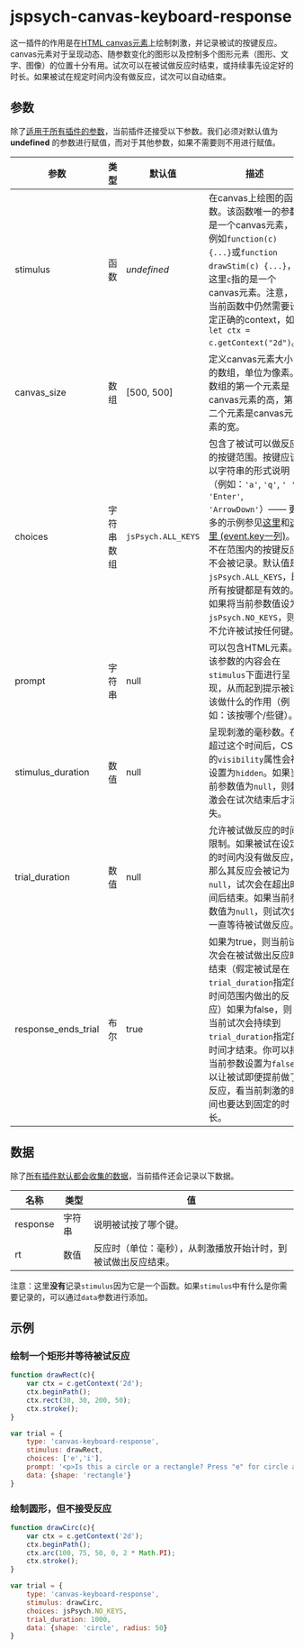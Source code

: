 # jspsych-canvas-keyboard-response

这一插件的作用是在[HTML canvas元素](https://www.w3schools.com/html/html5_canvas.asp)上绘制刺激，并记录被试的按键反应。canvas元素对于呈现动态、随参数变化的图形以及控制多个图形元素（图形、文字、图像）的位置十分有用。试次可以在被试做反应时结束，或持续事先设定好的时长。如果被试在规定时间内没有做反应，试次可以自动结束。

## 参数

除了[适用于所有插件的参数](/overview/plugins.html#parameters-available-in-all-plugins)，当前插件还接受以下参数。我们必须对默认值为 **undefined** 的参数进行赋值，而对于其他参数，如果不需要则不用进行赋值。

| 参数                | 类型       | 默认值             | 描述                                                         |
| ------------------- | ---------- | ------------------ | ------------------------------------------------------------ |
| stimulus            | 函数       | *undefined*        | 在canvas上绘图的函数。该函数唯一的参数是一个canvas元素，例如`function(c) {...}`或`function drawStim(c) {...}`，这里`c`指的是一个canvas元素。注意，当前函数中仍然需要设定正确的context，如`let ctx = c.getContext("2d")`。 |
| canvas_size         | 数组       | [500, 500]         | 定义canvas元素大小的数组，单位为像素。数组的第一个元素是canvas元素的高，第二个元素是canvas元素的宽。 |
| choices             | 字符串数组 | `jsPsych.ALL_KEYS` | 包含了被试可以做反应的按键范围。按键应该以字符串的形式说明（例如：`'a'`, `'q'`, `' '`, `'Enter'`, `'ArrowDown'`）—— 更多的示例参见[这里](https://developer.mozilla.org/en-US/docs/Web/API/KeyboardEvent/key/Key_Values)和[这里 (event.key一列)](https://www.freecodecamp.org/news/javascript-keycode-list-keypress-event-key-codes/)。不在范围内的按键反应不会被记录。默认值是`jsPsych.ALL_KEYS`，即所有按键都是有效的。如果将当前参数值设为`jsPsych.NO_KEYS`，则不允许被试按任何键。 |
| prompt              | 字符串     | null               | 可以包含HTML元素。该参数的内容会在`stimulus`下面进行呈现，从而起到提示被试该做什么的作用（例如：该按哪个/些键）。 |
| stimulus_duration   | 数值       | null               | 呈现刺激的毫秒数。在超过这个时间后，CSS的`visibility`属性会被设置为`hidden`。如果当前参数值为`null`，则刺激会在试次结束后才消失。 |
| trial_duration      | 数值       | null               | 允许被试做反应的时间限制。如果被试在设定的时间内没有做反应，那么其反应会被记为`null`，试次会在超出时间后结束。如果当前参数值为`null`，则试次会一直等待被试做反应。 |
| response_ends_trial | 布尔       | true               | 如果为true，则当前试次会在被试做出反应时结束（假定被试是在`trial_duration`指定的时间范围内做出的反应）如果为false，则当前试次会持续到`trial_duration`指定的时间才结束。你可以把当前参数设置为`false`以让被试即便提前做了反应，看当前刺激的时间也要达到固定的时长。 |

## 数据

除了[所有插件默认都会收集的数据](/overview/plugins.html#data-collected-by-all-plugins)，当前插件还会记录以下数据。

| 名称     | 类型   | 值                                                           |
| -------- | ------ | ------------------------------------------------------------ |
| response | 字符串 | 说明被试按了哪个键。                                         |
| rt       | 数值   | 反应时（单位：毫秒），从刺激播放开始计时，到被试做出反应结束。 |

注意：这里**没有**记录`stimulus`因为它是一个函数。如果`stimulus`中有什么是你需要记录的，可以通过`data`参数进行添加。

## 示例

### 绘制一个矩形并等待被试反应

```javascript
function drawRect(c){
    var ctx = c.getContext('2d');
    ctx.beginPath();
    ctx.rect(30, 30, 200, 50);
    ctx.stroke();
}

var trial = {
    type: 'canvas-keyboard-response',
    stimulus: drawRect,
    choices: ['e','i'],
    prompt: '<p>Is this a circle or a rectangle? Press "e" for circle and "i" for rectangle.</p>',
    data: {shape: 'rectangle'}
}
```

### 绘制圆形，但不接受反应

```javascript
function drawCirc(c){
    var ctx = c.getContext('2d');
    ctx.beginPath();
    ctx.arc(100, 75, 50, 0, 2 * Math.PI);
    ctx.stroke();
}

var trial = {
    type: 'canvas-keyboard-response',
    stimulus: drawCirc,
    choices: jsPsych.NO_KEYS,
    trial_duration: 1000,
    data: {shape: 'circle', radius: 50}
}
```